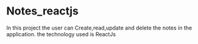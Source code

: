 # Notes_reactjs
In this project the user can Create,read,update and delete the notes in the application.
the technology used is ReactJs
